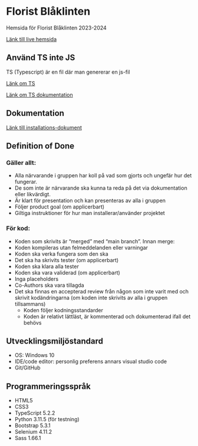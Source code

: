 # Florist Blåklinten

Hemsida för Florist Blåklinten 2023-2024

[Länk till live hemsida](https://ntig-uppsala.github.io/blaklinten/)
## Använd TS inte JS
TS (Typescript) är en fil där man genererar en js-fil

[Länk om TS]( https://www.youtube.com/watch?v=zQnBQ4tB3ZA&ab_channel=Fireship)

[Länk om TS dokumentation](https://www.typescriptlang.org/docs/handbook/typescript-tooling-in-5-minutes.html) 



## Dokumentation
 [Länk till installations-dokument](/README-info/installations.md)

## Definition of Done
### Gäller allt:
* Alla närvarande i gruppen har koll på vad som gjorts och ungefär hur det fungerar.
* De som inte är närvarande ska kunna ta reda på det via dokumentation eller likvärdigt.
* Är klart för presentation och kan presenteras av alla i gruppen
* Följer product goal (om applicerbart)
* Giltiga instruktioner för hur man installerar/använder projektet
### För kod:
* Koden som skrivits är “merged” med “main branch”. Innan merge:
* Koden kompileras utan felmeddelanden eller varningar
* Koden ska verka fungera som den ska
* Det ska ha skrivits tester  (om applicerbart)
* Koden ska klara alla tester
* Koden ska vara validerad (om applicerbart)
* Inga placeholders
* Co-Authors ska vara tillagda
* Det ska finnas en accepterad review från någon som inte varit med och skrivit kodändringarna (om koden inte skrivits av alla i gruppen tillsammans)
  * Koden följer kodningsstandarder
  * Koden är relativt lättläst, är kommenterad och dokumenterad ifall det behövs

## Utvecklingsmiljöstandard
* OS: Windows 10
* IDE/code editor: personlig preferens annars visual studio code
* Git/GitHub

## Programmeringsspråk
* HTML5
* CSS3
* TypeScript 5.2.2
* Python 3.11.5 (för testning)
* Bootstrap 5.3.1
* Selenium 4.11.2
* Sass 1.66.1
